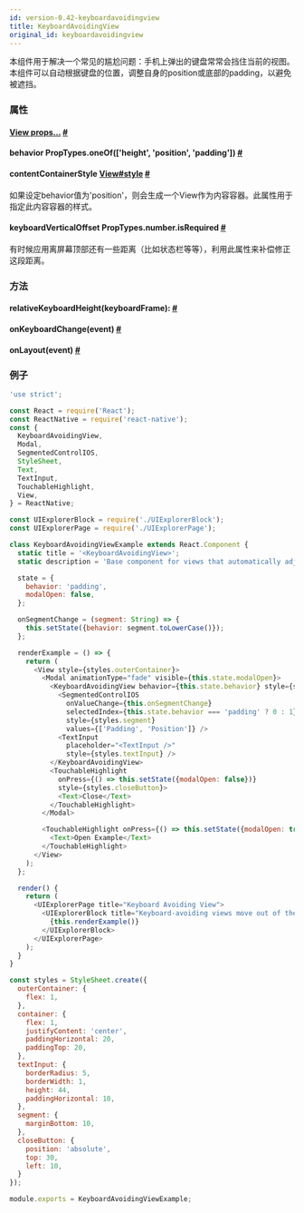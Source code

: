 ```yaml
---
id: version-0.42-keyboardavoidingview
title: KeyboardAvoidingView
original_id: keyboardavoidingview
---
```


本组件用于解决一个常见的尴尬问题：手机上弹出的键盘常常会挡住当前的视图。本组件可以自动根据键盘的位置，调整自身的position或底部的padding，以避免被遮挡。

### 属性
<div class="props">
    <div class="prop">
        <h4 class="propTitle"><a class="anchor" name="view"></a><a href="view.html#props">View
        props...</a> <a class="hash-link" href="#view">#</a>
        </h4>
    </div>
    <div class="prop">
        <h4 class="propTitle"><a class="anchor" name="behavior"></a>behavior <span class="propType">PropTypes.oneOf(['height', 'position', 'padding'])</span>
        <a class="hash-link" href="#behavior">#</a>
        </h4>
    </div>
    <div class="prop">
        <h4 class="propTitle"><a class="anchor" name="contentcontainerstyle"></a>contentContainerStyle
        <span class="propType"><a href="view.html#style">View#style</a></span> 
            <a class="hash-link" href="#contentcontainerstyle">#</a>
        </h4>
        <div><p>如果设定behavior值为'position'，则会生成一个View作为内容容器。此属性用于指定此内容容器的样式。</p></div>
    </div>
    <div class="prop">
        <h4 class="propTitle"><a class="anchor" name="keyboardverticaloffset"></a>keyboardVerticalOffset
        <span class="propType">PropTypes.number.isRequired</span> 
            <a class="hash-link" href="#keyboardverticaloffset">#</a>
        </h4>
        <div><p>有时候应用离屏幕顶部还有一些距离（比如状态栏等等），利用此属性来补偿修正这段距离。</p></div>
    </div>
</div>

### 方法
<div class="props">
    <div class="prop">
        <h4 class="methodTitle"><a class="anchor" name="relativekeyboardheight"></a>relativeKeyboardHeight<span
            class="methodType">(keyboardFrame): </span> <a class="hash-link" href="#relativekeyboardheight">#</a>
        </h4>
    </div>
    <div class="prop">
        <h4 class="methodTitle"><a class="anchor" name="onkeyboardchange"></a>onKeyboardChange<span
            class="methodType">(event)</span> <a class="hash-link" href="#onkeyboardchange">#</a>
        </h4>
    </div>
    <div class="prop">
        <h4 class="methodTitle"><a class="anchor" name="onlayout"></a>onLayout<span class="methodType">(event)</span>
        <a class="hash-link" href="#onlayout">#</a>
        </h4>
    </div>
</div>

### 例子

```js
'use strict';

const React = require('React');
const ReactNative = require('react-native');
const {
  KeyboardAvoidingView,
  Modal,
  SegmentedControlIOS,
  StyleSheet,
  Text,
  TextInput,
  TouchableHighlight,
  View,
} = ReactNative;

const UIExplorerBlock = require('./UIExplorerBlock');
const UIExplorerPage = require('./UIExplorerPage');

class KeyboardAvoidingViewExample extends React.Component {
  static title = '<KeyboardAvoidingView>';
  static description = 'Base component for views that automatically adjust their height or position to move out of the way of the keyboard.';

  state = {
    behavior: 'padding',
    modalOpen: false,
  };

  onSegmentChange = (segment: String) => {
    this.setState({behavior: segment.toLowerCase()});
  };

  renderExample = () => {
    return (
      <View style={styles.outerContainer}>
        <Modal animationType="fade" visible={this.state.modalOpen}>
          <KeyboardAvoidingView behavior={this.state.behavior} style={styles.container}>
            <SegmentedControlIOS
              onValueChange={this.onSegmentChange}
              selectedIndex={this.state.behavior === 'padding' ? 0 : 1}
              style={styles.segment}
              values={['Padding', 'Position']} />
            <TextInput
              placeholder="<TextInput />"
              style={styles.textInput} />
          </KeyboardAvoidingView>
          <TouchableHighlight
            onPress={() => this.setState({modalOpen: false})}
            style={styles.closeButton}>
            <Text>Close</Text>
          </TouchableHighlight>
        </Modal>

        <TouchableHighlight onPress={() => this.setState({modalOpen: true})}>
          <Text>Open Example</Text>
        </TouchableHighlight>
      </View>
    );
  };

  render() {
    return (
      <UIExplorerPage title="Keyboard Avoiding View">
        <UIExplorerBlock title="Keyboard-avoiding views move out of the way of the keyboard.">
          {this.renderExample()}
        </UIExplorerBlock>
      </UIExplorerPage>
    );
  }
}

const styles = StyleSheet.create({
  outerContainer: {
    flex: 1,
  },
  container: {
    flex: 1,
    justifyContent: 'center',
    paddingHorizontal: 20,
    paddingTop: 20,
  },
  textInput: {
    borderRadius: 5,
    borderWidth: 1,
    height: 44,
    paddingHorizontal: 10,
  },
  segment: {
    marginBottom: 10,
  },
  closeButton: {
    position: 'absolute',
    top: 30,
    left: 10,
  }
});

module.exports = KeyboardAvoidingViewExample;
```